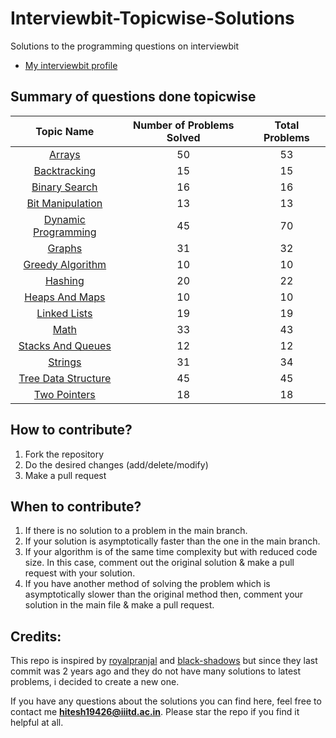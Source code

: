 # Interviewbit-Topicwise-Solutions
Solutions to the programming questions on interviewbit
* [My interviewbit profile](https://www.interviewbit.com/profile/hitesh-garg_681)

## Summary of questions done topicwise
| Topic Name| Number of Problems Solved| Total Problems
|  :--------: |  :--------: | :--------: |
| [Arrays](https://github.com/hitesh19426/Interviewbit-Topicwise-Solutions/tree/main/Arrays)| 50| 53 
| [Backtracking](https://github.com/hitesh19426/Interviewbit-Topicwise-Solutions/tree/main/Backtracking)| 15| 15
| [Binary Search](https://github.com/hitesh19426/Interviewbit-Topicwise-Solutions/tree/main/Binary%20Search)| 16| 16 
| [Bit Manipulation](https://github.com/hitesh19426/Interviewbit-Topicwise-Solutions/tree/main/Bit%20Manupulation)| 13| 13
| [Dynamic Programming](https://github.com/hitesh19426/Interviewbit-Topicwise-Solutions/tree/main/Dynamic%20Programming)| 45 | 70 
| [Graphs](https://github.com/hitesh19426/Interviewbit-Topicwise-Solutions/tree/main/Graph%20Data%20Structure%20and%20Algorithms)| 31| 32
| [Greedy Algorithm](https://github.com/hitesh19426/Interviewbit-Topicwise-Solutions/tree/main/Greedy%20Algorithm)| 10| 10 
| [Hashing](https://github.com/hitesh19426/Interviewbit-Topicwise-Solutions/tree/main/Hashing)| 20| 22
| [Heaps And Maps](https://github.com/hitesh19426/Interviewbit-Topicwise-Solutions/tree/main/Heaps%20and%20Maps)| 10| 10 
| [Linked Lists](https://github.com/hitesh19426/Interviewbit-Topicwise-Solutions/tree/main/Linked%20Lists)| 19| 19 
| [Math](https://github.com/hitesh19426/Interviewbit-Topicwise-Solutions/tree/main/Math)| 33| 43
| [Stacks And Queues](https://github.com/hitesh19426/Interviewbit-Topicwise-Solutions/tree/main/Stacks%20and%20Queues)| 12| 12
| [Strings](https://github.com/hitesh19426/Interviewbit-Topicwise-Solutions/tree/main/Strings)| 31 | 34
| [Tree Data Structure](https://github.com/hitesh19426/Interviewbit-Topicwise-Solutions/tree/main/Tree%20Data%20Structures)| 45| 45 
| [Two Pointers](https://github.com/hitesh19426/Interviewbit-Topicwise-Solutions/tree/main/Two%20Pointers)| 18| 18 


## How to contribute?

1. Fork the repository 
2. Do the desired changes (add/delete/modify)
3. Make a pull request

## When to contribute?

1. If there is no solution to a problem in the main branch.
2. If your solution is asymptotically faster than the one in the main branch.
3. If your algorithm is of the same time complexity but with reduced code size. In this case, comment out the original solution & make a pull request with your solution.
4. If you have another method of solving the problem which is asymptotically slower than the original method then, comment your solution in the main file & make a pull request.

## Credits:
This repo is inspired by [royalpranjal](https://github.com/royalpranjal/Interview-Bit) and [black-shadows](https://github.com/black-shadows/InterviewBit-Topicwise-Solutions) but since they last commit was 2 years ago and they do not have many solutions to latest problems, i decided to create a new one.

If you have any questions about the solutions you can find here, feel free to contact me **hitesh19426@iiitd.ac.in**. Please star the repo if you find it helpful at all.